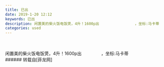 ```yaml
---
title: 已出
date: 2019-1-20 12:12
keywords: 已出
description: 闲置美的柴火饭电饭煲，4升！1600p出                ，坐标:马卡蒂
categories: used
---
```

<td class="t_f" id="postmessage_2747202">

<br/>
<br/>
闲置美的柴火饭电饭煲，4升！1600p出                ，坐标:马卡蒂<br/>
<img alt="" border="0" class="zoom" data-cf-modified-c2da2936b94d457a7e52bbe2-="" file="http://www.flw.ph/data/appbyme/upload/image/201901/20/Zw3BLMtWEzKF.jpg" id="aimg_zxzRv" lazyloadthumb="1" onclick="" onmouseover="" src="http://www.flw.ph/data/appbyme/upload/image/201901/20/Zw3BLMtWEzKF.jpg"/><br/>
<img alt="" border="0" class="zoom" data-cf-modified-c2da2936b94d457a7e52bbe2-="" file="http://www.flw.ph/data/appbyme/upload/image/201901/20/Jfhvj2T8c0TY.jpg" id="aimg_doOTm" lazyloadthumb="1" onclick="" onmouseover="" src="http://www.flw.ph/data/appbyme/upload/image/201901/20/Jfhvj2T8c0TY.jpg"/><br/>
</td>
###### 转载自[菲龙网]